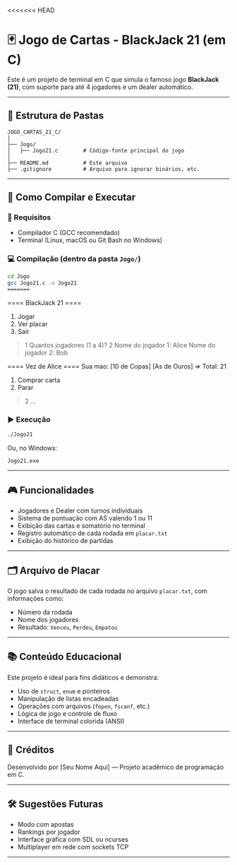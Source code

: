 <<<<<<< HEAD

# 🃏 Jogo de Cartas - BlackJack 21 (em C)

Este é um projeto de terminal em C que simula o famoso jogo **BlackJack (21)**, com suporte para até 4 jogadores e um dealer automático.

---

## 📁 Estrutura de Pastas

```
JOGO_CARTAS_21_C/
│
├── Jogo/
│   ├── Jogo21.c        # Código-fonte principal do jogo
│
├── README.md           # Este arquivo
├── .gitignore          # Arquivo para ignorar binários, etc.
```

---

## 🚀 Como Compilar e Executar

### 🔧 Requisitos
- Compilador C (GCC recomendado)
- Terminal (Linux, macOS ou Git Bash no Windows)

### 💻 Compilação (dentro da pasta `Jogo/`)
```bash
cd Jogo
gcc Jogo21.c -o Jogo21
=======
```
==== BlackJack 21 ====
1. Jogar
2. Ver placar
3. Sair
> 1
Quantos jogadores (1 a 4)? 2
Nome do jogador 1: Alice
Nome do jogador 2: Bob

==== Vez de Alice ====
Sua mao:
[10 de Copas] [As de Ouros] => Total: 21
1. Comprar carta
2. Parar
> 2
...

### ▶️ Execução
```bash
./Jogo21
```
Ou, no Windows:
```bash
Jogo21.exe
```

---

## 🎮 Funcionalidades

- Jogadores e Dealer com turnos individuais
- Sistema de pontuação com AS valendo 1 ou 11
- Exibição das cartas e somatório no terminal
- Registro automático de cada rodada em `placar.txt`
- Exibição do histórico de partidas

---

## 🗂️ Arquivo de Placar

O jogo salva o resultado de cada rodada no arquivo `placar.txt`, com informações como:

- Número da rodada
- Nome dos jogadores
- Resultado: `Venceu`, `Perdeu`, `Empatou`

---

## 📚 Conteúdo Educacional

Este projeto é ideal para fins didáticos e demonstra:

- Uso de `struct`, `enum` e ponteiros
- Manipulação de listas encadeadas
- Operações com arquivos (`fopen`, `fscanf`, etc.)
- Lógica de jogo e controle de fluxo
- Interface de terminal colorida (ANSI)

---

## 📌 Créditos

Desenvolvido por [Seu Nome Aqui] — Projeto acadêmico de programação em C.

---

## 🛠️ Sugestões Futuras

- Modo com apostas
- Rankings por jogador
- Interface gráfica com SDL ou ncurses
- Multiplayer em rede com sockets TCP

---
